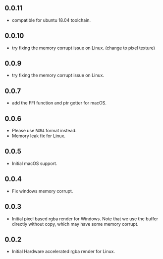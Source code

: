 ## 0.0.11
* compatible for ubuntu 18.04 toolchain.

## 0.0.10
* try fixing the memory corrupt issue on Linux. (change to pixel texture)

## 0.0.9
* try fixing the memory corrupt issue on Linux.

## 0.0.7
* add the FFI function and ptr getter for macOS.

## 0.0.6
* Please use `BGRA` format instead.
* Memory leak fix for Linux.

## 0.0.5
* Initial macOS support.

## 0.0.4
* Fix windows memory corrupt.

## 0.0.3
* Initial pixel based rgba render for Windows. Note that we use the buffer directly without copy, which may have some memory corrupt.

## 0.0.2

* Initial Hardware accelerated rgba render for Linux.
